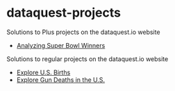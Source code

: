 # dataquest-projects
Solutions to Plus projects on the dataquest.io website

<ul>
<li><a href="SuperBowl.ipynb">Analyzing Super Bowl Winners</a></li>
</ul>

Solutions to regular projects on the dataquest.io website

<ul>
<li><a href="USBirths.ipynb">Explore U.S. Births</a></li>
<li><a href="USGunDeaths.ipynb">Explore Gun Deaths in the U.S.</a></li>
</ul>
